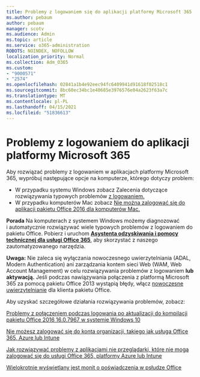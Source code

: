 ```yaml
---
title: Problemy z logowaniem się do aplikacji platformy Microsoft 365
ms.author: pebaum
author: pebaum
manager: scotv
ms.audience: Admin
ms.topic: article
ms.service: o365-administration
ROBOTS: NOINDEX, NOFOLLOW
localization_priority: Normal
ms.collection: Adm_O365
ms.custom:
- "9000571"
- "2574"
ms.openlocfilehash: 02841a1b4e92eec94fc6409941d91618f02518c1
ms.sourcegitcommit: 8bc60ec34bc1e40685e3976576e04a2623f63a7c
ms.translationtype: MT
ms.contentlocale: pl-PL
ms.lasthandoff: 04/15/2021
ms.locfileid: "51836613"
---
```

# <a name="issues-signing-into-microsoft-365-apps"></a>Problemy z logowaniem do aplikacji platformy Microsoft 365

Aby rozwiązać problemy z logowaniem w aplikacjach platformy Microsoft 365, wypróbuj następujące opcje na komputerze, którego dotyczy problem:  

- W przypadku systemu Windows zobacz Zalecenia dotyczące rozwiązywania typowych problemów [z logowaniem.](https://docs.microsoft.com/office365/troubleshoot/administration/disabling-adal-wam-not-recommended#recommendations-on-resolving-common-sign-in-issues)
- W przypadku komputerów Mac zobacz  [Nie można zalogować się do aplikacji pakietu Office 2016 dla komputerów Mac.](https://docs.microsoft.com/office365/troubleshoot/authentication/sign-in-to-office-2016-for-mac-fail)

**Porada** Na komputerach z systemem Windows możemy diagnozować i automatycznie rozwiązywać wiele typowych problemów z logowaniem do pakietu Office. Pobierz i uruchom  **[Asystenta odzyskiwania i pomocy technicznej dla usługi Office 365](https://aka.ms/SaRA-OfficeSignInScenario)**, aby skorzystać z naszego zautomatyzowanego narzędzia.

**Uwaga:** Nie zaleca się wyłączania nowoczesnego uwierzytelniania (ADAL, Modern Authentication) ani zarządzania kontem sieci Web (WAM, Web Account Management) w celu rozwiązywania problemów z logowaniem **lub aktywacją.** Jeśli podczas nawiązywania połączenia z platformą Microsoft 365 za pomocą pakietu Office 2013 wystąpią błędy, włącz [nowoczesne uwierzytelnianie](https://docs.microsoft.com/microsoft-365/admin/security-and-compliance/enable-modern-authentication)  dla klienta pakietu Office.

Aby uzyskać szczegółowe działania rozwiązywania problemów, zobacz:

[Problemy z połączeniem podczas logowania po aktualizacji do kompilacji pakietu Office 2016 16.0.7967 w systemie Windows 10](https://docs.microsoft.com/office365/troubleshoot/administration/connection-issue-when-sign-in-office-2016)  

[Nie możesz zalogować się do konta organizacji, takiego jak usługa Office 365, Azure lub Intune](https://docs.microsoft.com/office365/troubleshoot/authentication/sign-in-to-office-365-azure-intune)

[Jak rozwiązywać problemy z aplikacjami nie przeglądarki, które nie mogą zalogować się do usługi Office 365, platformy Azure lub Intune](https://support.office.com/article/how-to-troubleshoot-non-browser-apps-that-can-t-sign-in-to-office-365-azure-or-intune-3ba1b268-66f6-462c-b0e5-070f5c2603c1?ui=en-US&rs=en-US&ad=US)

[Wielokrotnie wyświetlany jest monit o poświadczenia w psłudze Office](https://docs.microsoft.com/office365/troubleshoot/authentication/access-denied-when-connect-to-office-365)